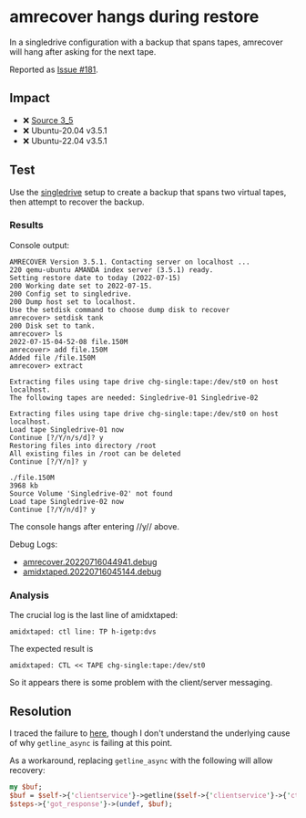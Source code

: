 # amrecover hangs during restore

In a singledrive configuration with a backup that spans tapes, amrecover will hang after asking for the next tape.

Reported as [Issue #181](https://github.com/zmanda/amanda/issues/181).

## Impact

  - ❌ [Source 3_5](https://github.com/zmanda/amanda/tree/3_5)
  - ❌ Ubuntu-20.04 v3.5.1
  - ❌ Ubuntu-22.04 v3.5.1


## Test

Use the [singledrive](config/singledrive/) setup to create a backup that spans two virtual tapes, then attempt to recover the backup.

### Results

Console output:

```
AMRECOVER Version 3.5.1. Contacting server on localhost ...
220 qemu-ubuntu AMANDA index server (3.5.1) ready.
Setting restore date to today (2022-07-15)
200 Working date set to 2022-07-15.
200 Config set to singledrive.
200 Dump host set to localhost.
Use the setdisk command to choose dump disk to recover
amrecover> setdisk tank
200 Disk set to tank.
amrecover> ls
2022-07-15-04-52-08 file.150M
amrecover> add file.150M
Added file /file.150M
amrecover> extract

Extracting files using tape drive chg-single:tape:/dev/st0 on host localhost.
The following tapes are needed: Singledrive-01 Singledrive-02

Extracting files using tape drive chg-single:tape:/dev/st0 on host localhost.
Load tape Singledrive-01 now
Continue [?/Y/n/s/d]? y
Restoring files into directory /root
All existing files in /root can be deleted
Continue [?/Y/n]? y

./file.150M
3968 kb 
Source Volume 'Singledrive-02' not found
Load tape Singledrive-02 now
Continue [?/Y/n/d]? y
```

The console hangs after entering //y// above.

Debug Logs:

  - [amrecover.20220716044941.debug](logs/amrecover-hang/amrecover.20220716044941.debug)
  - [amidxtaped.20220716045144.debug](logs/amrecover-hang/amidxtaped.20220716045144.debug)

### Analysis

The crucial log is the last line of amidxtaped:

```
amidxtaped: ctl line: TP h-igetp:dvs
```
The expected result is

```
amidxtaped: CTL << TAPE chg-single:tape:/dev/st0
```
So it appears there is some problem with the client/server messaging.

## Resolution

I traced the failure to [here](https://github.com/zmanda/amanda/blob/6cec2349bfab67b4c6e5237c9ffdbff81ec2b6c7/server-src/amidxtaped.pl#L91-L92), though I don't understand the underlying cause of why `getline_async` is failing at this point.

As a workaround, replacing `getline_async` with the following will allow recovery:

```perl
my $buf;
$buf = $self->{'clientservice'}->getline($self->{'clientservice'}->{'ctl_stream'});
$steps->{'got_response'}->(undef, $buf);
```


